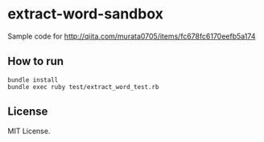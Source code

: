 # extract-word-sandbox
Sample code for http://qiita.com/murata0705/items/fc678fc6170eefb5a174

## How to run

```
bundle install
bundle exec ruby test/extract_word_test.rb
```

## License
MIT License.

